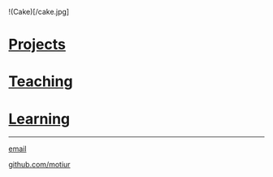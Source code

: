 !(Cake)[/cake.jpg]
# [Projects](/projects)
# [Teaching](/teaching)
# [Learning](/learning)

* * *

[email](mailto:motiur.rahamn0@gmail.com)

[github.com/motiur](https://github.com/motiur)

